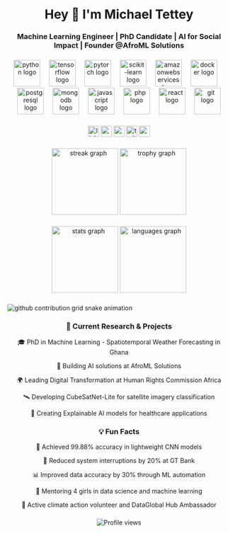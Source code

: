 <h1 align="center">Hey 👋 I'm Michael Tettey</h1>
<h3 align="center">Machine Learning Engineer | PhD Candidate | AI for Social Impact | Founder @AfroML Solutions</h3>

###
<div align="center">
  <img src="https://skillicons.dev/icons?i=py" height="60" alt="python logo"  />
  <img width="12" />
  <img src="https://skillicons.dev/icons?i=tensorflow" height="60" alt="tensorflow logo"  />
  <img width="12" />
  <img src="https://skillicons.dev/icons?i=pytorch" height="60" alt="pytorch logo"  />
  <img width="12" />
  <img src="https://skillicons.dev/icons?i=sklearn" height="60" alt="scikit-learn logo"  />
  <img width="12" />
  <img src="https://skillicons.dev/icons?i=aws" height="60" alt="amazonwebservices logo"  />
  <img width="12" />
  <img src="https://skillicons.dev/icons?i=docker" height="60" alt="docker logo"  />
  <img width="12" />
  <img src="https://skillicons.dev/icons?i=postgres" height="60" alt="postgresql logo"  />
  <img width="12" />
  <img src="https://skillicons.dev/icons?i=mongodb" height="60" alt="mongodb logo"  />
  <img width="12" />
  <img src="https://skillicons.dev/icons?i=js" height="60" alt="javascript logo"  />
  <img width="12" />
  <img src="https://skillicons.dev/icons?i=php" height="60" alt="php logo"  />
  <img width="12" />
  <img src="https://skillicons.dev/icons?i=react" height="60" alt="react logo"  />
  <img width="12" />
  <img src="https://skillicons.dev/icons?i=git" height="60" alt="git logo"  />
</div>

###
<div align="center">
  <img src="https://img.shields.io/static/v1?message=LinkedIn&logo=linkedin&label=&color=0077B5&logoColor=white&labelColor=&style=for-the-badge" height="25" alt="linkedin logo"  />
  <img src="https://img.shields.io/static/v1?message=Portfolio&logo=firefox&label=&color=FF7139&logoColor=white&labelColor=&style=for-the-badge" height="25" alt="portfolio logo"  />
  <img src="https://img.shields.io/static/v1?message=Email&logo=gmail&label=&color=D14836&logoColor=white&labelColor=&style=for-the-badge" height="25" alt="gmail logo"  />
  <img src="https://img.shields.io/static/v1?message=Twitter&logo=twitter&label=&color=1DA1F2&logoColor=white&labelColor=&style=for-the-badge" height="25" alt="twitter logo"  />
  <img src="https://img.shields.io/static/v1?message=Medium&logo=medium&label=&color=12100E&logoColor=white&labelColor=&style=for-the-badge" height="25" alt="medium logo"  />
</div>

###
<div align="center">
  <img src="https://streak-stats.demolab.com?user=Syded74&locale=en&mode=daily&theme=radical&hide_border=false&border_radius=5&order=3" height="150" alt="streak graph"  />
  <img src="https://github-profile-trophy.vercel.app?username=Syded74&theme=radical&column=-1&row=1&margin-w=8&margin-h=8&no-bg=false&no-frame=false&order=4" height="150" alt="trophy graph"  />
</div>

###
<div align="center">
  <img src="https://github-readme-stats.vercel.app/api?username=Syded74&hide_title=false&hide_rank=false&show_icons=true&include_all_commits=true&count_private=true&disable_animations=false&theme=radical&locale=en&hide_border=false&order=1" height="150" alt="stats graph"  />
  <img src="https://github-readme-stats.vercel.app/api/top-langs?username=Syded74&locale=en&hide_title=false&layout=compact&card_width=320&langs_count=8&theme=radical&hide_border=false&order=2" height="150" alt="languages graph"  />
</div>

###
<picture>
  <source media="(prefers-color-scheme: dark)" srcset="https://raw.githubusercontent.com/Syded74/Syded74/output/github-contribution-grid-snake-dark.svg">
  <source media="(prefers-color-scheme: light)" srcset="https://raw.githubusercontent.com/Syded74/Syded74/output/github-contribution-grid-snake.svg">
  <img alt="github contribution grid snake animation" src="https://raw.githubusercontent.com/Syded74/Syded74/output/github-contribution-grid-snake.svg">
</picture>

###

<div align="center">
  <h3>🔬 Current Research & Projects</h3>
  <p>🎓 PhD in Machine Learning - Spatiotemporal Weather Forecasting in Ghana</p>
  <p>🚀 Building AI solutions at AfroML Solutions</p>
  <p>🌍 Leading Digital Transformation at Human Rights Commission Africa</p>
  <p>🛰️ Developing CubeSatNet-Lite for satellite imagery classification</p>
  <p>🏥 Creating Explainable AI models for healthcare applications</p>
</div>

###

<div align="center">
  <h3>💡 Fun Facts</h3>
  <p>🌟 Achieved 99.88% accuracy in lightweight CNN models</p>
  <p>🎯 Reduced system interruptions by 20% at GT Bank</p>
  <p>📊 Improved data accuracy by 30% through ML automation</p>
  <p>👥 Mentoring 4 girls in data science and machine learning</p>
  <p>🌱 Active climate action volunteer and DataGlobal Hub Ambassador</p>
</div>

###

<div align="center">
  <img src="https://komarev.com/ghpvc/?username=Syded74&label=Profile%20views&color=0e75b6&style=flat" alt="Profile views" />
</div>

